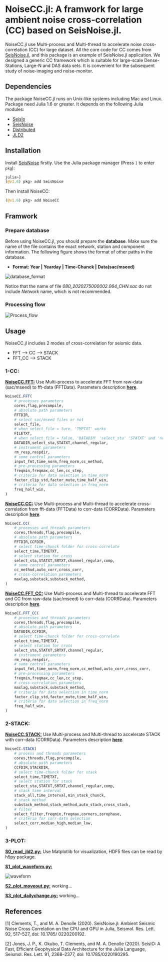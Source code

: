 # NoiseCC.jl: A framwork for large ambient noise cross-correlation (CC) based on SeisNoise.jl.
NoiseCC.jl use Multi-process and Multi-thread to accelerate noise cross-correlation (CC) for large dataset. All the core code for CC comes from [SeisNoise.jl](https://github.com/tclements/SeisNoise.jl), and this package is an example of SeisNoise.jl application. We designed a generic CC framework which is suitable for large-scale Dense-Stations, Large-N and DAS data sets. It is convenient for the subsequent study of noise-imaging and noise-monitor.
## Dependencies
The package NoiseCC.jl runs on Unix-like systems including Mac and Linux. Package need Julia 1.6 or greater. It depends on the following Julia modules:

- [SeisIo](https://seisio.readthedocs.io/en/latest/)
- [SeisNoise](https://github.com/tclements/SeisNoise.jl)
- [Distributed](https://docs.julialang.org/en/v1/manual/distributed-computing/)
- [JLD2](https://github.com/JuliaIO/JLD2.jl)

## Installation
Install [SeisNoise](https://github.com/tclements/SeisNoise.jl) firstly. Use the Julia package manager (Press `]` to enter `pkg`):

```julia
julia>]
(@v1.6) pkg> add SeisNoise
```

Then install NoiseCC:

```julia
(@v1.6) pkg> add NoiseCC
```
## Framwork
### Prepare database
Before using NoiseCC.jl, you should prepare the **database**. Make sure the name of the file contains the exact network, station and component information. The following figure shows the format of other paths in the database. 
- **Format: Year | Yearday | Time-Chunck | Data(sac/mseed)**

![database_format](docs/figures/database_format.jpg)

Notice that the name of file *080_2020275000002.064_CHN.sac* do not include *Network* name, which is not recommended.

### Processing flow

![Process_flow](docs/figures/cc_flow.png)
## Usage
NoiseCC.jl includes 2 modes of cross-correlation for seismic data.

- FFT --> CC --> STACK
- FFT_CC --> STACK

### 1-CC:
**[NoiseCC.FFT:](docs/src/FFT.md)** Use Multi-process to accelerate FFT from raw-data (sac/mseed) to fft-data (FFTData). Parameters description [**here**](docs/src/FFT.md).
```julia
NoiseCC.FFT(
    # processes parameters
    cores,flag,precompile,
    # absolute path parameters
    FFTDIR,
    # select sac/mseed files or not
    select_file,
    # when select_file = ture, 'TMPTXT' works
    FILETXT,
    # when select_file = false, 'DATADIR' 'select_sta' 'STATXT' and 'ncomp' work.
    DATADIR,select_sta,STATXT,channel_regular,
    # instrument parameters
    rm_resp,respdir,
    # some control parameters
    input_fmt,time_norm,freq_norm,cc_method,
    # pre-processing parameters
    freqmin,freqmax,cc_len,cc_step,
    # criteria for data selection in time_norm
    factor_clip_std,factor_mute,time_half_win,
    # criteria for data selection in freq_norm
    freq_half_win,
)
```

**[NoiseCC.CC:](docs/src/CC.md)** Use Multi-process and Multi-thread to accelerate cross-correlation from fft-data (FFTData) to corr-data (CORRData). Parameters description [**here**](docs/src/CC.md).
```julia
NoiseCC.CC(
    # processes and threads parameters
    cores,threads,flag,precompile,
    # absolute path parameters
    FFTDIR,CCFDIR,
    # select time-chunck folder for cross-correlate
    select_time,TIMETXT,
    # select station for cross
    select_sta,STATXT,SRTXT,channel_regular,comp,
    # some control parameters
    cc_method,auto_corr,cross_corr,
    # cross-correlation parameters
    maxlag,substack,substack_method,
)
```

**[NoiseCC.FFT_CC:](docs/src/FFT_CC.md)** Use Multi-process and Multi-thread to accelerate FFT and CC from raw-data (sac/mseed) to corr-data (CORRData). Parameters description [**here**](docs/src/FFT_CC.md).
```julia
NoiseCC.FFT_CC(
    # processes and threads parameters
    cores,threads,flag,precompile,
    # absolute path parameters
    DATADIR,CCFDIR,
    # select time-chunck folder for cross-correlate
    select_time,TIMETXT,
    # select station for cross
    select_sta,STATXT,SRTXT,channel_regular,
    # instrument parameters
    rm_resp,respdir,
    # some control parameters
    input_fmt,time_norm,freq_norm,cc_method,auto_corr,cross_corr,
    # pre-processing parameters
    freqmin,freqmax,cc_len,cc_step,
    # cross-correlation parameters
    maxlag,substack,substack_method,
    # criteria for data selection in time_norm
    factor_clip_std,factor_mute,time_half_win,
    # criteria for data selection in freq_norm
    freq_half_win,
)
```

### 2-STACK:

**[NoiseCC.STACK:](docs/src/STACK.md)** Use Multi-process and Multi-thread to accelerate STACK with corr-data (CORRData). Parameters description [**here**](docs/src/STACK.md).
```julia
NoiseCC.STACK(
    # process and threads parameters
    cores,threads,flag,precompile,
    # absolute path parameters
    CCFDIR,STACKDIR,
    # select time-chunck folder for stack
    select_time,TIMETXT,
    # select station for stack
    select_sta,STATXT,SRTXT,channel_regular,comp,
    # stack time interval
    stack_all,time_interval,min_stack_chunck,
    # stack method
    substack_method,stack_method,auto_stack,cross_stack,
    # filter 
    select_filter,freqmin,freqmax,corners,zerophase,
    # criteria for corr-data selection
    select_corr,median_high,median_low,
)
```


### 3-PLOT:
**[S0_read_jld2.py:](src/plot/S0_read_jld2.py)** Use Matplotlib for visualization, HDF5 files can be read by h5py package.

**[S1_plot_waveform.py:](src/plot/S1_plot_waveform.py)** 

![waveform](docs/figures/waveform.png)

**[S2_plot_moveout.py:](src/plot/S2_plot_moveout.py)** working...

**[S3_plot_dailychange.py:](src/plot/S3_plot_dailychange.py)** working...

## References
[1] Clements, T., and M. A. Denolle (2020). SeisNoise.jl: Ambient Seismic Noise Cross Correlation on the CPU and GPU in Julia, Seismol. Res. Lett. 92, 517–527, doi: 10.1785/ 0220200192.

[2] Jones, J. P., K. Okubo, T. Clements, and M. A. Denolle (2020). SeisIO: A Fast, Efficient Geophysical Data Architecture for the Julia Language, Seismol. Res. Lett. 91, 2368–2377, doi: 10.1785/0220190295.
